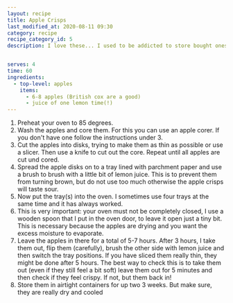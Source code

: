 ```yaml
---
layout: recipe
title: Apple Crisps
last_modified_at: 2020-08-11 09:30
category: recipe
recipe_category_id: 5
description: I love these... I used to be addicted to store bought ones, but let me tell you they're even better homemade! They bring back memories to hiking holidays in the mountains of South Tyrol and offer the nice crunch that makes potato crisps so addictive. Sometimes I like to dip them into a bit of almond butter if I'm feeling extra indulgent. But beware; this recipe requires patience and time. So it's best to make these when you're doing home office, cleaning the house or just have a lazy Sunday.


serves: 4
time: 60
ingredients:
  - top-level: apples
    items:
      - 6-8 apples (British cox are a good)
      - juice of one lemon time(!)
---
```

1.	Preheat your oven to 85 degrees.
2.	Wash the apples and core them. For this you can use an apple corer. If you don't have one follow the instructions under 3.
3.	Cut the apples into disks, trying to make them as thin as possible or use a slicer. Then use a knife to cut out the core. Repeat until all apples are cut und cored.
4.	Spread the apple disks on to a tray lined with parchment paper and use a brush to brush with a little bit of lemon juice. This is to prevent them from turning brown, but do not use too much otherwise the apple crisps will taste sour.
5.	Now put the tray(s) into the oven. I sometimes use four trays at the same time and it has always worked.
6.	This is very important: your oven must not be completely closed, I use a wooden spoon that I put in the oven door, to leave it open just a tiny bit. This is necessary because the apples are drying and you want the excess moisture to evaporate.
7.	Leave the apples in there for a total of 5-7 hours. After 3 hours, I take them out, flip them (carefully), brush the other side with lemon juice and then switch the tray positions. If you have sliced them really thin, they might be done after 5 hours. The best way to check this is to take them out (even if they still feel a bit soft) leave them out for 5 minutes and then check if they feel crispy. If not, but them back in!
8.	Store them in airtight containers for up two 3 weeks. But make sure, they are really dry and cooled
